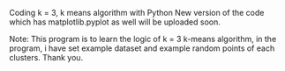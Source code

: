 Coding k = 3, k means algorithm with Python
New version of the code which has matplotlib.pyplot as well will be uploaded soon.

Note:
    This program is to learn the logic of k = 3 k-means algorithm, in the program, i have set example dataset and example random points of each clusters.
    Thank you.
